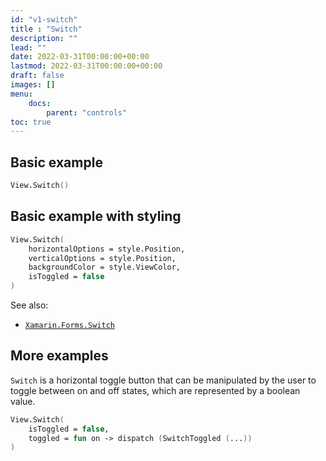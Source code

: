 ```yaml
---
id: "v1-switch"
title : "Switch"
description: ""
lead: ""
date: 2022-03-31T00:00:00+00:00
lastmod: 2022-03-31T00:00:00+00:00
draft: false
images: []
menu:
    docs:
        parent: "controls"
toc: true
---
```


## Basic example

```fs
View.Switch()
```

## Basic example with styling

```fs
View.Switch(
    horizontalOptions = style.Position,
    verticalOptions = style.Position,
    backgroundColor = style.ViewColor,
    isToggled = false
)
```

See also:

* [`Xamarin.Forms.Switch`](https://docs.microsoft.com/en-us/dotnet/api/Xamarin.Forms.Switch)

## More examples

`Switch` is a horizontal toggle button that can be manipulated by the user to toggle between on and off states, which are represented by a boolean value.

```fs
View.Switch(
    isToggled = false,
    toggled = fun on -> dispatch (SwitchToggled (...))
)
```
